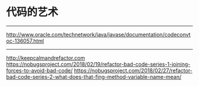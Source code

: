 # 代码的艺术

--------------
http://www.oracle.com/technetwork/java/javase/documentation/codeconvtoc-136057.html

--------
http://keepcalmandrefactor.com
https://nobugsproject.com/2018/02/19/refactor-bad-code-series-1-joining-forces-to-avoid-bad-code/
https://nobugsproject.com/2018/02/27/refactor-bad-code-series-2-what-does-that-fing-method-variable-name-mean/
